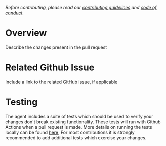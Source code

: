 _Before contributing, please read our [contributing guidelines](https://github.com/newrelic/newrelic-python-agent/blob/main/CONTRIBUTING.md) and [code of conduct](https://github.com/newrelic/.github/blob/master/CODE_OF_CONDUCT.md)._

# Overview
Describe the changes present in the pull request

# Related Github Issue
Include a link to the related GitHub issue, if applicable

# Testing
The agent includes a suite of tests which should be used to
verify your changes don't break existing functionality. These tests will run with
Github Actions when a pull request is made. More details on running the tests locally can be found
[here](https://github.com/newrelic/newrelic-python-agent/blob/main/CONTRIBUTING.md#testing-guidelines),
For most contributions it is strongly recommended to add additional tests which
exercise your changes.
